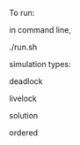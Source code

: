 To run:

in command line,

./run.sh <simulation type>

simulation types:

deadlock

livelock

solution

ordered